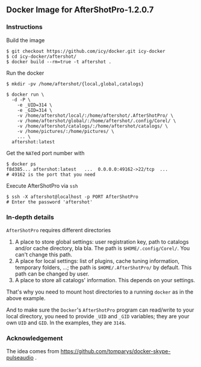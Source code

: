 
## Docker Image for AfterShotPro-1.2.0.7

### Instructions

Build the image

````
$ git checkout https://github.com/icy/docker.git icy-docker
$ cd icy-docker/aftershot/
$ docker build --rm=true -t aftershot .
````

Run the docker

````
$ mkdir -pv /home/aftershot/{local,global,catalogs}

$ docker run \
  -d -P \
    -e _UID=314 \
    -e _GID=314 \
    -v /home/aftershot/local/:/home/aftershot/.AfterShotPro/ \
    -v /home/aftershot/global/:/home/aftershot/.config/Corel/ \
    -v /home/aftershot/catalogs/:/home/aftershot/catalogs/ \
    -v /home/pictures/:/home/pictures/ \
    ... \
  aftershot:latest
````

Get the `NAT`ed port number with

````
$ docker ps
f8d385... aftershot:latest   ...  0.0.0.0:49162->22/tcp  ...
# 49162 is the port that you need
````

Execute AfterShotPro via `ssh`

````
$ ssh -X aftershot@localhost -p PORT AfterShotPro
# Enter the password 'aftershot'
````

### In-depth details

`AfterShotPro` requires different directories

1. A place to store global settings: user registration key,
    path to catalogs and/or cache directory, bla bla.
   The path is `$HOME/.config/Corel/`. You can't change this path.
2. A place for local settings: list of plugins, cache tuning information,
   temporary folders, ...; the path is `$HOME/.AfterShotPro/` by default.
   This path can be changed by user.
3. A place to store all catalogs' information. This depends on your settings.

That's why you need to mount host directories to a running `docker`
as in the above example.

And to make sure the `Docker`'s `AfterShotPro` program can read/write
to your local directory, you need to provide `_UID` and `_GID` variables;
they are your own `UID` and `GID`. In the examples, they are `314`s.

### Acknowledgement

The idea comes from https://github.com/tomparys/docker-skype-pulseaudio .
